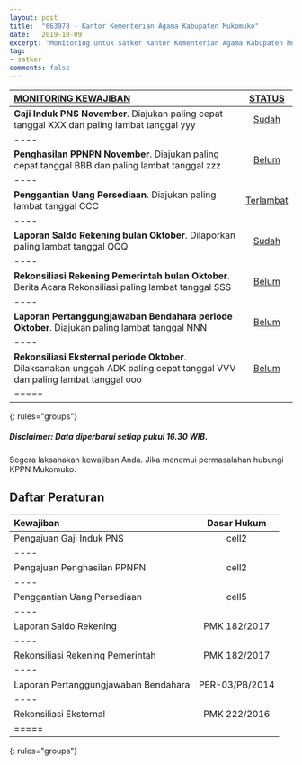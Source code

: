```yaml
---
layout: post
title:  "663978 - Kantor Kementerian Agama Kabupaten Mukomuko"
date:   2019-10-09
excerpt: "Monitoring untuk satker Kantor Kementerian Agama Kabupaten Mukomuko"
tag:
- satker
comments: false
---
```



|<a href="#" class="btn btn-info">MONITORING KEWAJIBAN</a>      | <a href="#" class="btn btn-info">STATUS</a> |
|:--------------------------------------------|:-----------:|
| **Gaji Induk PNS November**. Diajukan paling cepat tanggal XXX dan paling lambat tanggal yyy | <a href="#" class="btn btn-success">Sudah</a> |
|----
| **Penghasilan PPNPN November**. Diajukan paling cepat tanggal BBB dan paling lambat tanggal zzz | <a href="#" class="btn btn-warning">Belum</a> |
|----
| **Penggantian Uang Persediaan**. Diajukan paling lambat tanggal CCC | <a href="#" class="btn btn-danger">Terlambat</a> |
|----
| **Laporan Saldo Rekening bulan Oktober**. Dilaporkan paling lambat tanggal QQQ | <a href="#" class="btn btn-success">Sudah</a> |
|----
| **Rekonsiliasi Rekening Pemerintah bulan Oktober**. Berita Acara Rekonsiliasi paling lambat tanggal SSS | <a href="#" class="btn btn-warning">Belum</a> |
|----
| **Laporan Pertanggungjawaban Bendahara periode Oktober**. Diajukan paling lambat tanggal NNN | <a href="#" class="btn btn-warning">Belum</a> |
|----
| **Rekonsiliasi Eksternal periode Oktober**. Dilaksanakan unggah ADK paling cepat tanggal VVV dan paling lambat tanggal ooo | <a href="#" class="btn btn-warning">Belum</a> |
|=====
{: rules="groups"}

##### Disclaimer: Data diperbarui setiap pukul 16.30 WIB.

Segera laksanakan kewajiban Anda. Jika menemui permasalahan hubungi KPPN Mukomuko.

## Daftar Peraturan

| Kewajiban                            | Dasar Hukum |
|:-------------------------------------|:-----------:|
| Pengajuan Gaji Induk PNS             | cell2       |
|----
| Pengajuan Penghasilan PPNPN          | cell2       |
|----
| Penggantian Uang Persediaan          | cell5       |
|----
| Laporan Saldo Rekening               | PMK 182/2017 |
|----
| Rekonsiliasi Rekening Pemerintah     | PMK 182/2017 |
|----
| Laporan Pertanggungjawaban Bendahara | PER-03/PB/2014 |
|----
| Rekonsiliasi Eksternal               | PMK 222/2016 |
|=====
{: rules="groups"}
